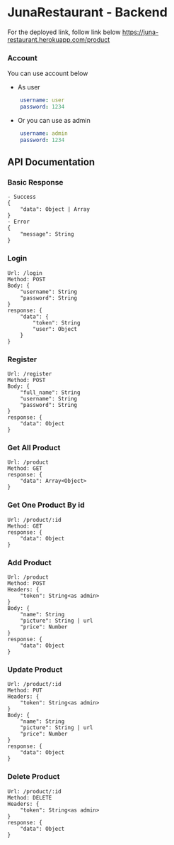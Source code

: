 # JunaRestaurant - Backend
For the deployed link, follow link below
https://juna-restaurant.herokuapp.com/product

### Account
You can use account below
- As user
```yaml
    username: user
    password: 1234
```
- Or you can use as admin
```yaml
    username: admin
    password: 1234
```

## API Documentation
### Basic Response
    - Success
    {
        "data": Object | Array
    }
    - Error
    {
        "message": String
    }
### Login
    Url: /login
    Method: POST
    Body: {
        "username": String
        "password": String
    }
    response: {
        "data": {
            "token": String
            "user": Object
        }
    }
### Register
    Url: /register
    Method: POST
    Body: {
        "full_name": String
        "username": String
        "password": String
    }
    response: {
        "data": Object
    }
### Get All Product
    Url: /product
    Method: GET
    response: {
        "data": Array<Object>
    }
### Get One Product By id
    Url: /product/:id
    Method: GET
    response: {
        "data": Object
    }
### Add Product 
    Url: /product
    Method: POST
    Headers: {
        "token": String<as admin>
    }
    Body: {
        "name": String
        "picture": String | url
        "price": Number
    }
    response: {
        "data": Object
    }
### Update Product 
    Url: /product/:id
    Method: PUT
    Headers: {
        "token": String<as admin>
    }
    Body: {
        "name": String
        "picture": String | url
        "price": Number
    }
    response: {
        "data": Object
    }
### Delete Product 
    Url: /product/:id
    Method: DELETE
    Headers: {
        "token": String<as admin>
    }
    response: {
        "data": Object
    }